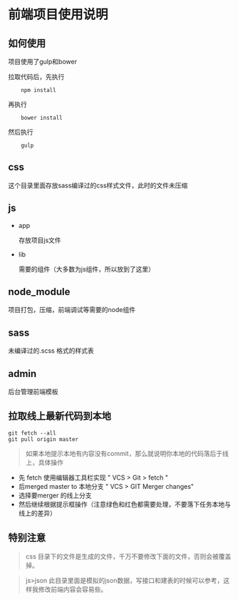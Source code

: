 # 前端项目使用说明

## 如何使用

项目使用了gulp和bower

拉取代码后，先执行 

        npm install
        
再执行

        bower install
        
然后执行

        gulp

## css
这个目录里面存放sass编译过的css样式文件，此时的文件未压缩
## js
* app

  存放项目js文件
 
* lib
 
  需要的组件（大多数为js组件，所以放到了这里）
  
 ## node_module
 项目打包，压缩，前端调试等需要的node组件
 
## sass
 未编译过的.scss 格式的样式表
 
## admin
 后台管理前端模板
 
## 拉取线上最新代码到本地
    git fetch --all
    git pull origin master
    
   > 如果本地提示本地有内容没有commit，那么就说明你本地的代码落后于线上，具体操作
   * 先 fetch 使用编辑器工具栏实现 " VCS > Git > fetch "
   * 后merged master to 本地分支 " VCS > GIT Merger changes"
   * 选择要merger 的线上分支
   * 然后继续根据提示框操作（注意绿色和红色都需要处理，不要落下任务本地与线上的差异）
   
## 特别注意
 > css 目录下的文件是生成的文件，千万不要修改下面的文件，否则会被覆盖掉。
 
 > js>json 此目录里面是模拟的json数据，写接口和建表的时候可以参考，这样我修改前端内容会容易些。
